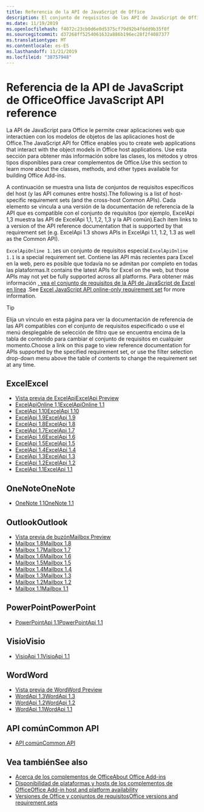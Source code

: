 ```yaml
---
title: Referencia de la API de JavaScript de Office
description: El conjunto de requisitos de las API de JavaScript de Office por host
ms.date: 11/19/2019
ms.openlocfilehash: f4072c23cb0d6e0d5375cf79d92b4f6dd9b35f0f
ms.sourcegitcommit: d37268ff5254061632a886b196ec28f2f4087377
ms.translationtype: MT
ms.contentlocale: es-ES
ms.lasthandoff: 11/21/2019
ms.locfileid: "38757948"
---
```

# <a name="office-javascript-api-reference"></a><span data-ttu-id="f8ca6-103">Referencia de la API de JavaScript de Office</span><span class="sxs-lookup"><span data-stu-id="f8ca6-103">Office JavaScript API reference</span></span>

<span data-ttu-id="f8ca6-104">La API de JavaScript para Office le permite crear aplicaciones web que interactúen con los modelos de objetos de las aplicaciones host de Office.</span><span class="sxs-lookup"><span data-stu-id="f8ca6-104">The JavaScript API for Office enables you to create web applications that interact with the object models in Office host applications.</span></span> <span data-ttu-id="f8ca6-105">Use esta sección para obtener más información sobre las clases, los métodos y otros tipos disponibles para crear complementos de Office.</span><span class="sxs-lookup"><span data-stu-id="f8ca6-105">Use this section to learn more about the classes, methods, and other types available for building Office Add-ins.</span></span>

<span data-ttu-id="f8ca6-106">A continuación se muestra una lista de conjuntos de requisitos específicos del host (y las API comunes entre hosts).</span><span class="sxs-lookup"><span data-stu-id="f8ca6-106">The following is a list of host-specific requirement sets (and the cross-host Common APIs).</span></span> <span data-ttu-id="f8ca6-107">Cada elemento se vincula a una versión de la documentación de referencia de la API que es compatible con el conjunto de requisitos (por ejemplo, ExcelApi 1,3 muestra las API de ExcelApi 1,1, 1,2, 1,3 y la API común).</span><span class="sxs-lookup"><span data-stu-id="f8ca6-107">Each item links to a version of the API reference documentation that is supported by that requirement set (e.g. ExcelApi 1.3 shows APIs in ExcelApi 1.1, 1.2, 1.3 as well as the Common API).</span></span>

<span data-ttu-id="f8ca6-108">`ExcelApiOnline 1.1`es un conjunto de requisitos especial.</span><span class="sxs-lookup"><span data-stu-id="f8ca6-108">`ExcelApiOnline 1.1` is a special requirement set.</span></span> <span data-ttu-id="f8ca6-109">Contiene las API más recientes para Excel en la web, pero es posible que todavía no se admitan por completo en todas las plataformas.</span><span class="sxs-lookup"><span data-stu-id="f8ca6-109">It contains the latest APIs for Excel on the web, but those APIs may not yet be fully supported across all platforms.</span></span> <span data-ttu-id="f8ca6-110">Para obtener más información [, vea el conjunto de requisitos de la API de JavaScript de Excel en línea](/office/dev/add-ins/reference/requirement-sets/excel-api-online-requirement-set) .</span><span class="sxs-lookup"><span data-stu-id="f8ca6-110">See [Excel JavaScript API online-only requirement set](/office/dev/add-ins/reference/requirement-sets/excel-api-online-requirement-set) for more information.</span></span>

> [!TIP]
> <span data-ttu-id="f8ca6-111">Elija un vínculo en esta página para ver la documentación de referencia de las API compatibles con el conjunto de requisitos especificado o use el menú desplegable de selección de filtro que se encuentra encima de la tabla de contenido para cambiar el conjunto de requisitos en cualquier momento.</span><span class="sxs-lookup"><span data-stu-id="f8ca6-111">Choose a link on this page to view reference documentation for APIs supported by the specified requirement set, or use the filter selection drop-down menu above the table of contents to change the requirement set at any time.</span></span>

## <a name="excel"></a><span data-ttu-id="f8ca6-112">Excel</span><span class="sxs-lookup"><span data-stu-id="f8ca6-112">Excel</span></span>

- [<span data-ttu-id="f8ca6-113">Vista previa de ExcelApi</span><span class="sxs-lookup"><span data-stu-id="f8ca6-113">ExcelApi Preview</span></span>](/javascript/api/excel?view=excel-js-preview)
- [<span data-ttu-id="f8ca6-114">ExcelApiOnline 1,1</span><span class="sxs-lookup"><span data-stu-id="f8ca6-114">ExcelApiOnline 1.1</span></span>](/javascript/api/excel?view=excel-js-online)
- [<span data-ttu-id="f8ca6-115">ExcelApi 1.10</span><span class="sxs-lookup"><span data-stu-id="f8ca6-115">ExcelApi 1.10</span></span>](/javascript/api/excel?view=excel-js-1.10)
- [<span data-ttu-id="f8ca6-116">ExcelApi 1.9</span><span class="sxs-lookup"><span data-stu-id="f8ca6-116">ExcelApi 1.9</span></span>](/javascript/api/excel?view=excel-js-1.9)
- [<span data-ttu-id="f8ca6-117">ExcelApi 1.8</span><span class="sxs-lookup"><span data-stu-id="f8ca6-117">ExcelApi 1.8</span></span>](/javascript/api/excel?view=excel-js-1.8)
- [<span data-ttu-id="f8ca6-118">ExcelApi 1.7</span><span class="sxs-lookup"><span data-stu-id="f8ca6-118">ExcelApi 1.7</span></span>](/javascript/api/excel?view=excel-js-1.7)
- [<span data-ttu-id="f8ca6-119">ExcelApi 1.6</span><span class="sxs-lookup"><span data-stu-id="f8ca6-119">ExcelApi 1.6</span></span>](/javascript/api/excel?view=excel-js-1.6)
- [<span data-ttu-id="f8ca6-120">ExcelApi 1.5</span><span class="sxs-lookup"><span data-stu-id="f8ca6-120">ExcelApi 1.5</span></span>](/javascript/api/excel?view=excel-js-1.5)
- [<span data-ttu-id="f8ca6-121">ExcelApi 1.4</span><span class="sxs-lookup"><span data-stu-id="f8ca6-121">ExcelApi 1.4</span></span>](/javascript/api/excel?view=excel-js-1.4)
- [<span data-ttu-id="f8ca6-122">ExcelApi 1.3</span><span class="sxs-lookup"><span data-stu-id="f8ca6-122">ExcelApi 1.3</span></span>](/javascript/api/excel?view=excel-js-1.3)
- [<span data-ttu-id="f8ca6-123">ExcelApi 1.2</span><span class="sxs-lookup"><span data-stu-id="f8ca6-123">ExcelApi 1.2</span></span>](/javascript/api/excel?view=excel-js-1.2)
- [<span data-ttu-id="f8ca6-124">ExcelApi 1.1</span><span class="sxs-lookup"><span data-stu-id="f8ca6-124">ExcelApi 1.1</span></span>](/javascript/api/excel?view=excel-js-1.1)

## <a name="onenote"></a><span data-ttu-id="f8ca6-125">OneNote</span><span class="sxs-lookup"><span data-stu-id="f8ca6-125">OneNote</span></span>

- [<span data-ttu-id="f8ca6-126">OneNote 1,1</span><span class="sxs-lookup"><span data-stu-id="f8ca6-126">OneNote 1.1</span></span>](/javascript/api/onenote?view=onenote-js-1.1)

## <a name="outlook"></a><span data-ttu-id="f8ca6-127">Outlook</span><span class="sxs-lookup"><span data-stu-id="f8ca6-127">Outlook</span></span>

- [<span data-ttu-id="f8ca6-128">Vista previa de buzón</span><span class="sxs-lookup"><span data-stu-id="f8ca6-128">Mailbox Preview</span></span>](/javascript/api/outlook?view=outlook-js-preview)
- [<span data-ttu-id="f8ca6-129">Mailbox 1.8</span><span class="sxs-lookup"><span data-stu-id="f8ca6-129">Mailbox 1.8</span></span>](/javascript/api/outlook?view=outlook-js-1.8)
- [<span data-ttu-id="f8ca6-130">Mailbox 1.7</span><span class="sxs-lookup"><span data-stu-id="f8ca6-130">Mailbox 1.7</span></span>](/javascript/api/outlook?view=outlook-js-1.7)
- [<span data-ttu-id="f8ca6-131">Mailbox 1.6</span><span class="sxs-lookup"><span data-stu-id="f8ca6-131">Mailbox 1.6</span></span>](/javascript/api/outlook?view=outlook-js-1.6)
- [<span data-ttu-id="f8ca6-132">Mailbox 1.5</span><span class="sxs-lookup"><span data-stu-id="f8ca6-132">Mailbox 1.5</span></span>](/javascript/api/outlook?view=outlook-js-1.5)
- [<span data-ttu-id="f8ca6-133">Mailbox 1.4</span><span class="sxs-lookup"><span data-stu-id="f8ca6-133">Mailbox 1.4</span></span>](/javascript/api/outlook?view=outlook-js-1.4)
- [<span data-ttu-id="f8ca6-134">Mailbox 1.3</span><span class="sxs-lookup"><span data-stu-id="f8ca6-134">Mailbox 1.3</span></span>](/javascript/api/outlook?view=outlook-js-1.3)
- [<span data-ttu-id="f8ca6-135">Mailbox 1.2</span><span class="sxs-lookup"><span data-stu-id="f8ca6-135">Mailbox 1.2</span></span>](/javascript/api/outlook?view=outlook-js-1.2)
- [<span data-ttu-id="f8ca6-136">Mailbox 1.1</span><span class="sxs-lookup"><span data-stu-id="f8ca6-136">Mailbox 1.1</span></span>](/javascript/api/outlook?view=outlook-js-1.1)

## <a name="powerpoint"></a><span data-ttu-id="f8ca6-137">PowerPoint</span><span class="sxs-lookup"><span data-stu-id="f8ca6-137">PowerPoint</span></span>

- [<span data-ttu-id="f8ca6-138">PowerPointApi 1.1</span><span class="sxs-lookup"><span data-stu-id="f8ca6-138">PowerPointApi 1.1</span></span>](/javascript/api/powerpoint?view=powerpoint-js-1.1)

## <a name="visio"></a><span data-ttu-id="f8ca6-139">Visio</span><span class="sxs-lookup"><span data-stu-id="f8ca6-139">Visio</span></span>

- [<span data-ttu-id="f8ca6-140">VisioApi 1,1</span><span class="sxs-lookup"><span data-stu-id="f8ca6-140">VisioApi 1.1</span></span>](/javascript/api/visio?view=visio-js-1.1)

## <a name="word"></a><span data-ttu-id="f8ca6-141">Word</span><span class="sxs-lookup"><span data-stu-id="f8ca6-141">Word</span></span>

- [<span data-ttu-id="f8ca6-142">Vista previa de Word</span><span class="sxs-lookup"><span data-stu-id="f8ca6-142">Word Preview</span></span>](/javascript/api/word?view=word-js-preview)
- [<span data-ttu-id="f8ca6-143">WordApi 1.3</span><span class="sxs-lookup"><span data-stu-id="f8ca6-143">WordApi 1.3</span></span>](/javascript/api/word?view=word-js-1.3)
- [<span data-ttu-id="f8ca6-144">WordApi 1.2</span><span class="sxs-lookup"><span data-stu-id="f8ca6-144">WordApi 1.2</span></span>](/javascript/api/word?view=word-js-1.2)
- [<span data-ttu-id="f8ca6-145">WordApi 1.1</span><span class="sxs-lookup"><span data-stu-id="f8ca6-145">WordApi 1.1</span></span>](/javascript/api/word?view=word-js-1.1)

## <a name="common-api"></a><span data-ttu-id="f8ca6-146">API común</span><span class="sxs-lookup"><span data-stu-id="f8ca6-146">Common API</span></span>

- [<span data-ttu-id="f8ca6-147">API común</span><span class="sxs-lookup"><span data-stu-id="f8ca6-147">Common API</span></span>](/javascript/api/office?view=common-js)

## <a name="see-also"></a><span data-ttu-id="f8ca6-148">Vea también</span><span class="sxs-lookup"><span data-stu-id="f8ca6-148">See also</span></span>

- [<span data-ttu-id="f8ca6-149">Acerca de los complementos de Office</span><span class="sxs-lookup"><span data-stu-id="f8ca6-149">About Office Add-ins</span></span>](/office/dev/add-ins/overview)
- [<span data-ttu-id="f8ca6-150">Disponibilidad de plataformas y hosts de los complementos de Office</span><span class="sxs-lookup"><span data-stu-id="f8ca6-150">Office Add-in host and platform availability</span></span>](/office/dev/add-ins/overview/office-add-in-availability)
- [<span data-ttu-id="f8ca6-151">Versiones de Office y conjuntos de requisitos</span><span class="sxs-lookup"><span data-stu-id="f8ca6-151">Office versions and requirement sets</span></span>](/office/dev/add-ins/develop/office-versions-and-requirement-sets)
